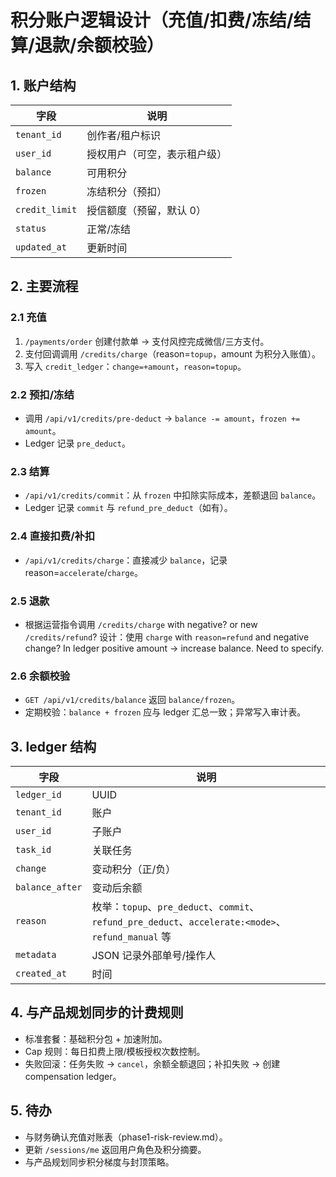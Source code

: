 ﻿# 积分账户逻辑设计（充值/扣费/冻结/结算/退款/余额校验）

## 1. 账户结构
| 字段 | 说明 |
| --- | --- |
| `tenant_id` | 创作者/租户标识 |
| `user_id` | 授权用户（可空，表示租户级） |
| `balance` | 可用积分 |
| `frozen` | 冻结积分（预扣） |
| `credit_limit` | 授信额度（预留，默认 0） |
| `status` | 正常/冻结 |
| `updated_at` | 更新时间 |

## 2. 主要流程
### 2.1 充值
1. `/payments/order` 创建付款单 → 支付风控完成微信/三方支付。
2. 支付回调调用 `/credits/charge`（reason=`topup`，amount 为积分入账值）。
3. 写入 `credit_ledger`：`change=+amount`，`reason=topup`。

### 2.2 预扣/冻结
- 调用 `/api/v1/credits/pre-deduct` → `balance -= amount`，`frozen += amount`。
- Ledger 记录 `pre_deduct`。

### 2.3 结算
- `/api/v1/credits/commit`：从 `frozen` 中扣除实际成本，差额退回 `balance`。
- Ledger 记录 `commit` 与 `refund_pre_deduct`（如有）。

### 2.4 直接扣费/补扣
- `/api/v1/credits/charge`：直接减少 `balance`，记录 reason=`accelerate`/`charge`。

### 2.5 退款
- 根据运营指令调用 `/credits/charge` with negative? or new `/credits/refund`? 设计：使用 `charge` with `reason=refund` and negative change? In ledger positive amount -> increase balance. Need to specify.

### 2.6 余额校验
- `GET /api/v1/credits/balance` 返回 `balance/frozen`。
- 定期校验：`balance + frozen` 应与 ledger 汇总一致；异常写入审计表。

## 3. ledger 结构
| 字段 | 说明 |
| --- | --- |
| `ledger_id` | UUID |
| `tenant_id` | 账户 |
| `user_id` | 子账户 |
| `task_id` | 关联任务 |
| `change` | 变动积分（正/负） |
| `balance_after` | 变动后余额 |
| `reason` | 枚举：`topup`、`pre_deduct`、`commit`、`refund_pre_deduct`、`accelerate:<mode>`、`refund_manual` 等 |
| `metadata` | JSON 记录外部单号/操作人 |
| `created_at` | 时间 |

## 4. 与产品规划同步的计费规则
- 标准套餐：基础积分包 + 加速附加。
- Cap 规则：每日扣费上限/模板授权次数控制。
- 失败回滚：任务失败 → `cancel`，余额全额退回；补扣失败 → 创建 compensation ledger。

## 5. 待办
- 与财务确认充值对账表（phase1-risk-review.md）。
- 更新 `/sessions/me` 返回用户角色及积分摘要。
- 与产品规划同步积分梯度与封顶策略。
